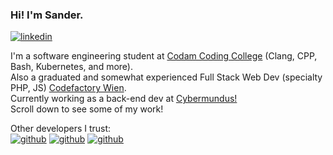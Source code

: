 ### Hi! I'm Sander. 
[![linkedin](https://img.shields.io/badge/-@sander_verheijen-313131?style=flat-square&labelColor=313131&logo=LinkedIn&logoColor=white&color=313131)](https://www.linkedin.com/in/sander-verheijen-b7a1651a5/)

I'm a software engineering student at [Codam Coding College](https://www.codam.nl) (Clang, CPP, Bash, Kubernetes, and more).<br>
Also a graduated and somewhat experienced Full Stack Web Dev (specialty PHP, JS) [Codefactory Wien](https://codefactory.wien/en/home-en/).<br>
Currently working as a back-end dev at [Cybermundus!](https://www.cybermundus.com/)<br>
Scroll down to see some of my work!

Other developers I trust:<br>
[![github](https://img.shields.io/badge/-@VictorTennekes-313131?style=flat-square&labelColor=313131&logo=github&logoColor=white&color=313131)](https://github.com/VictorTennekes/)
[![github](https://img.shields.io/badge/-@potatokuka-313131?style=flat-square&labelColor=313131&logo=github&logoColor=white&color=313131)](https://github.com/potatokuka/)
[![github](https://img.shields.io/badge/-@Tishj-313131?style=flat-square&labelColor=313131&logo=github&logoColor=white&color=313131)](https://github.com/Tishj/)
